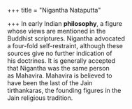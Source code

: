 +++
title = "Nigantha Nataputta"

+++
In early Indian **philosophy**, a figure  
whose views are mentioned in the  
Buddhist scriptures. Nigantha advocated  
a four-fold self-restraint, although these  
sources give no further indication of  
his doctrines. It is generally accepted  
that Nigantha was the same person  
as Mahavira. Mahavira is believed to  
have been the last of the Jain  
tirthankaras, the founding figures in the  
Jain religious tradition.